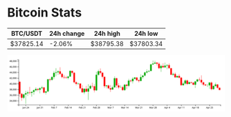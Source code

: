 # Bitcoin Stats

BTC/USDT|24h change|24h high|24h low|
|---|---|---|---|
|$37825.14|-2.06%|$38795.38|$37803.34|

<img src="./chart.svg">
